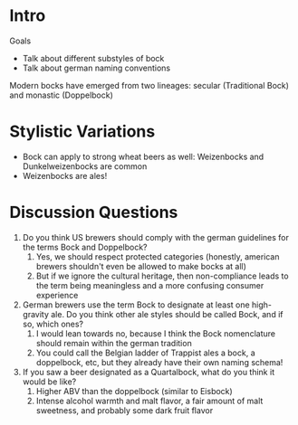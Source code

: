 # Intro

Goals
- Talk about different substyles of bock
- Talk about german naming conventions

Modern bocks have emerged from two lineages: secular (Traditional Bock) and monastic (Doppelbock)

# Stylistic Variations
- Bock can apply to strong wheat beers as well: Weizenbocks and Dunkelweizenbocks are common
- Weizenbocks are ales!


# Discussion Questions
1. Do you think US brewers should comply with the german guidelines for the terms Bock and Doppelbock?
	1. Yes, we should respect protected categories (honestly, american brewers shouldn't even be allowed to make bocks at all)
	2. But if we ignore the cultural heritage, then non-compliance leads to the term being meaningless and a more confusing consumer experience
2. German brewers use the term Bock to designate at least one high-gravity ale. Do you think other ale styles should be called Bock, and if so, which ones?
	1. I would lean towards no, because I think the Bock nomenclature should remain within the german tradition
	2. You could call the Belgian ladder of Trappist ales a bock, a doppelbock, etc, but they already have their own naming schema!
3. If you saw a beer designated as a Quartalbock, what do you think it would be like?
	1. Higher ABV than the doppelbock (similar to Eisbock)
	2. Intense alcohol warmth and malt flavor, a fair amount of malt sweetness, and probably some dark fruit flavor